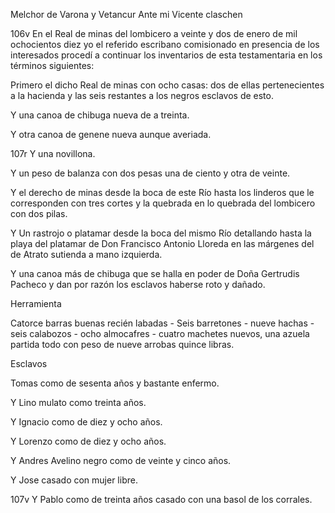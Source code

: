 Melchor de Varona y Vetancur Ante mi Vicente claschen

106v En el Real de minas del lombicero a veinte y dos de enero de mil ochocientos diez yo el referido escribano comisionado en presencia de los interesados procedí a continuar los inventarios de esta testamentaria en los términos siguientes:

Primero el dicho Real de minas con ocho casas: dos de ellas pertenecientes a la hacienda y las seis restantes a los negros esclavos de esto.

Y una canoa de chibuga nueva de a treinta.

Y otra canoa de genene nueva aunque averiada.

107r Y una novillona.

Y un peso de balanza con dos pesas una de ciento y otra de veinte.

Y el derecho de minas desde la boca de este Río hasta los linderos que le corresponden con tres cortes y la quebrada en lo quebrada del lombicero con dos pilas.

Y Un rastrojo o platamar desde la boca del mismo Río detallando hasta la playa del platamar de Don Francisco Antonio Lloreda en las márgenes del de Atrato sutienda a mano izquierda.

Y una canoa más de chibuga que se halla en poder de Doña Gertrudis Pacheco y dan por razón los esclavos haberse roto y dañado.

Herramienta

Catorce barras buenas recién labadas - Seis barretones - nueve hachas - seis calabozos - ocho almocafres - cuatro machetes nuevos, una azuela partida todo con peso de nueve arrobas quince libras.

Esclavos

Tomas como de sesenta años y bastante enfermo.

Y Lino mulato como treinta años.

Y Ignacio como de diez y ocho años.

Y Lorenzo como de diez y ocho años.

Y Andres Avelino negro como de veinte y cinco años.

Y Jose casado con mujer libre.

107v Y Pablo como de treinta años casado con una basol de los corrales.
